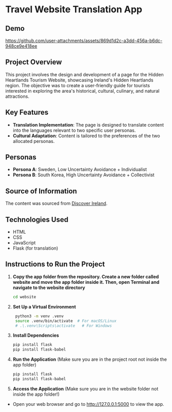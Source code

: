 # Travel Website Translation App

## Demo
https://github.com/user-attachments/assets/869d1d2c-a3dd-456a-b6dc-948ce9e418ee

## Project Overview
This project involves the design and development of a page for the Hidden Heartlands Tourism Website, showcasing Ireland's Hidden Heartlands region. The objective was to create a user-friendly guide for tourists interested in exploring the area's historical, cultural, culinary, and natural attractions.

## Key Features
- **Translation Implementation**: The page is designed to translate content into the languages relevant to two specific user personas.
- **Cultural Adaptation**: Content is tailored to the preferences of the two allocated personas.

## Personas
- **Persona A**: Sweden, Low Uncertainty Avoidance + Individualist
- **Persona B**: South Korea, High Uncertainty Avoidance + Collectivist

## Source of Information
The content was sourced from [Discover Ireland](https://www.discoverireland.ie/irelands-hidden-heartlands).

## Technologies Used
- HTML
- CSS
- JavaScript
- Flask (for translation)

## Instructions to Run the Project

1. **Copy the app folder from the repository. Create a new folder called website and move the app folder inside it. Then, open Terminal and navigate to the website directory**
   ```bash
   cd website
2. **Set Up a Virtual Environment**
   ```bash
    python3 -m venv .venv
    source .venv/bin/activate  # For macOS/Linux
    # .\.venv\Scripts\activate   # For Windows
3. **Install Dependencies**
   ```bash
   pip install flask
   pip install flask-babel
4. **Run the Application** (Make sure you are in the project root not inside the app folder)
   ```bash
   pip install flask
   pip install flask-babel
5. **Access the Application** (Make sure you are in the website folder not inside the app folder!)
- Open your web browser and go to http://127.0.0.1:5000 to view the app.

   
